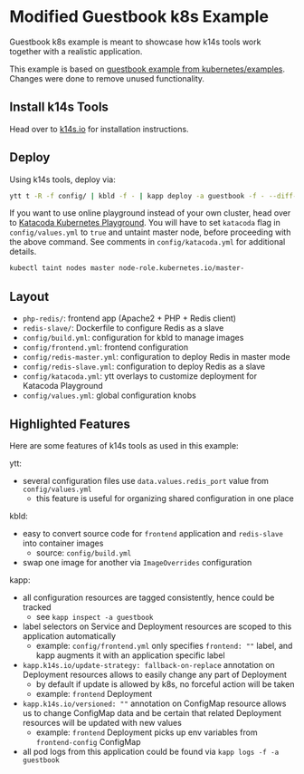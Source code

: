 # Modified Guestbook k8s Example

Guestbook k8s example is meant to showcase how k14s tools work together with a realistic application.

This example is based on [guestbook example from kubernetes/examples](https://github.com/kubernetes/examples/blob/d94a4484e1f73a277df25b13153f54cc60773eb5/guestbook/all-in-one/guestbook-all-in-one.yaml). Changes were done to remove unused functionality.

## Install k14s Tools

Head over to [k14s.io](https://k14s.io/) for installation instructions.

## Deploy

Using k14s tools, deploy via:

```bash
ytt t -R -f config/ | kbld -f - | kapp deploy -a guestbook -f - --diff-changes -y
```

If you want to use online playground instead of your own cluster, head over to [Katacoda Kubernetes Playground](https://www.katacoda.com/courses/kubernetes/playground). You will have to set `katacoda` flag in `config/values.yml` to `true` and untaint master node, before proceeding with the above command. See comments in `config/katacoda.yml` for additional details.

```bash
kubectl taint nodes master node-role.kubernetes.io/master-
```

## Layout

- `php-redis/`: frontend app (Apache2 + PHP + Redis client)
- `redis-slave/`: Dockerfile to configure Redis as a slave
- `config/build.yml`: configuration for kbld to manage images
- `config/frontend.yml`: frontend configuration
- `config/redis-master.yml`: configuration to deploy Redis in master mode
- `config/redis-slave.yml`: configuration to deploy Redis as a slave
- `config/katacoda.yml`: ytt overlays to customize deployment for Katacoda Playground
- `config/values.yml`: global configuration knobs

## Highlighted Features

Here are some features of k14s tools as used in this example:

ytt:

- several configuration files use `data.values.redis_port` value from `config/values.yml`
  - this feature is useful for organizing shared configuration in one place

kbld:

- easy to convert source code for `frontend` application and `redis-slave` into container images
  - source: `config/build.yml`
- swap one image for another via `ImageOverrides` configuration

kapp:

- all configuration resources are tagged consistently, hence could be tracked
  - see `kapp inspect -a guestbook`
- label selectors on Service and Deployment resources are scoped to this application automatically
  - example: `config/frontend.yml` only specifies `frontend: ""` label, and kapp augments it with an application specific label
- `kapp.k14s.io/update-strategy: fallback-on-replace` annotation on Deployment resources allows to easily change any part of Deployment
  - by default if update is allowed by k8s, no forceful action will be taken
  - example: `frontend` Deployment
- `kapp.k14s.io/versioned: ""` annotation on ConfigMap resource allows us to change ConfigMap data and be certain that related Deployment resources will be updated with new values
  - example: `frontend` Deployment picks up env variables from `frontend-config` ConfigMap
- all pod logs from this application could be found via `kapp logs -f -a guestbook`
